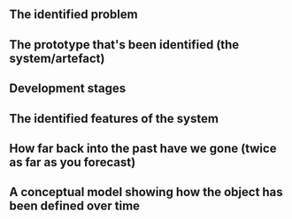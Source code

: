 ## The identified problem

## The prototype that's been identified (the system/artefact)

## Development stages

## The identified features of the system

## How far back into the past have we gone (twice as far as you forecast)

## A conceptual model showing how the object has been defined over time
